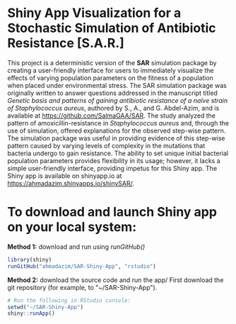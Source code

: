 
# Shiny App Visualization for a Stochastic Simulation of Antibiotic Resistance [S.A.R.]

This project is a deterministic version of the **SAR** simulation package by creating a user-friendly interface for users to immediately visualize the effects of varying population parameters on the fitness of a population when placed under environmental stress. The SAR simulation package was originally written to answer questions addressed in the manuscript titled *Genetic basis and patterns of gaining antibiotic resistance of a naïve strain of Staphylococcus aureus*, authored by S., A., and G. Abdel-Azim, and is available at https://github.com/SalmaGAA/SAR. The study analyzed the pattern of amoxicillin-resistance in *Staphylococcus aureus* and, through the use of simulation, offered explanations for the observed step-wise pattern. The simulation package was useful in providing evidence of this step-wise pattern caused by varying levels of complexity in the mutations that bacteria undergo to gain resistance. The ability to set unique initial bacterial population parameters provides flexibility in its usage; however, it lacks a simple user-friendly interface, providing impetus for this Shiny app. The Shiny app is available on shinyapp.io at https://ahmadazim.shinyapps.io/shinySAR/.

# To download and launch Shiny app on your local system:
**Method 1:** download and run using *runGitHub()*
```r
library(shiny)
runGitHub("ahmadazim/SAR-Shiny-App", "rstudio")
```

**Method 2:** download the source code and run the app/
First download the git repository (for example, to "~/SAR-Shiny-App").
```r
# Run the following in RStudio console:
setwd("~/SAR-Shiny-App")
shiny::runApp()
```
